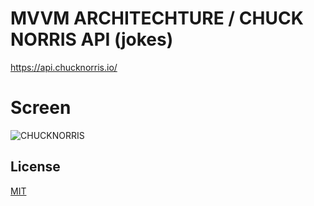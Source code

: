 # MVVM ARCHITECHTURE / CHUCK NORRIS API (jokes)
https://api.chucknorris.io/

# Screen
![CHUCKNORRIS](https://user-images.githubusercontent.com/84595455/217037576-c230c3a3-b569-4364-92a4-b2f6862730c2.gif)



## License

[MIT](https://choosealicense.com/licenses/mit/)
